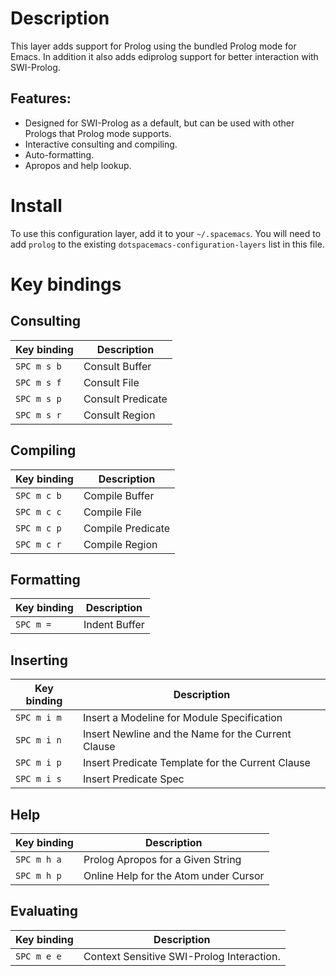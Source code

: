 Description
===========

This layer adds support for Prolog using the bundled Prolog mode for
Emacs. In addition it also adds ediprolog support for better interaction
with SWI-Prolog.

Features:
---------

-   Designed for SWI-Prolog as a default, but can be used with other
    Prologs that Prolog mode supports.
-   Interactive consulting and compiling.
-   Auto-formatting.
-   Apropos and help lookup.

Install
=======

To use this configuration layer, add it to your `~/.spacemacs`. You will
need to add `prolog` to the existing `dotspacemacs-configuration-layers`
list in this file.

Key bindings
============

Consulting
----------

| Key binding | Description       |
|-------------|-------------------|
| `SPC m s b` | Consult Buffer    |
| `SPC m s f` | Consult File      |
| `SPC m s p` | Consult Predicate |
| `SPC m s r` | Consult Region    |

Compiling
---------

| Key binding | Description       |
|-------------|-------------------|
| `SPC m c b` | Compile Buffer    |
| `SPC m c c` | Compile File      |
| `SPC m c p` | Compile Predicate |
| `SPC m c r` | Compile Region    |

Formatting
----------

| Key binding | Description   |
|-------------|---------------|
| `SPC m =`   | Indent Buffer |

Inserting
---------

| Key binding | Description                                        |
|-------------|----------------------------------------------------|
| `SPC m i m` | Insert a Modeline for Module Specification         |
| `SPC m i n` | Insert Newline and the Name for the Current Clause |
| `SPC m i p` | Insert Predicate Template for the Current Clause   |
| `SPC m i s` | Insert Predicate Spec                              |

Help
----

| Key binding | Description                           |
|-------------|---------------------------------------|
| `SPC m h a` | Prolog Apropos for a Given String     |
| `SPC m h p` | Online Help for the Atom under Cursor |

Evaluating
----------

| Key binding | Description                               |
|-------------|-------------------------------------------|
| `SPC m e e` | Context Sensitive SWI-Prolog Interaction. |
